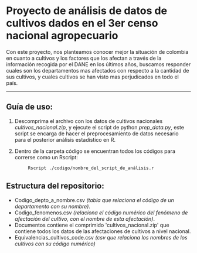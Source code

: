 # Proyecto de análisis de datos de cultivos dados en el 3er censo nacional agropecuario


Con este proyecto, nos planteamos conocer mejor la situación de colombia en cuanto a cultivos y los factores que los afectan a través de la información recogida por el DANE en los últimos años, buscamos responder cuales son los departamentos mas afectados con respecto a la cantidad de sus cultivos, y cuales cultivos se han visto mas perjudicados en todo el país.

----

## Guía de uso: 

1. Descomprima el archivo con los datos de cultivos nacionales *cultivos_nacional.zip*, y ejecute el script de python
*prep_data.py*, este script se encarga de hacer el preprocesamiento de datos necesario para el posterior análisis 
estadístico en R.

2. Dentro de la carpeta código se encuentran todos los códigos para correrse como un Rscript:

			Rscript ./codigo/nombre_del_script_de_análisis.r

## Estructura del repositorio: 

* Codigo\_depto\_a\_nombre.csv *(tabla que relaciona el código de un departamento con su nombre)*.
* Codigo\_fenomenos.csv *(relaciona el código numérico del fenómeno de afectación del cultivo, con el nombre de  esta afectación)*.
* Documentos contiene el comprimido 'cultivos\_nacional.zip' que contiene todos los datos de las afectaciones de cultivos a nivel nacional.
* Equivalencias\_cultivos\_code.csv *(csv que relaciona los nombres de los cultivos con su código numérico)*


